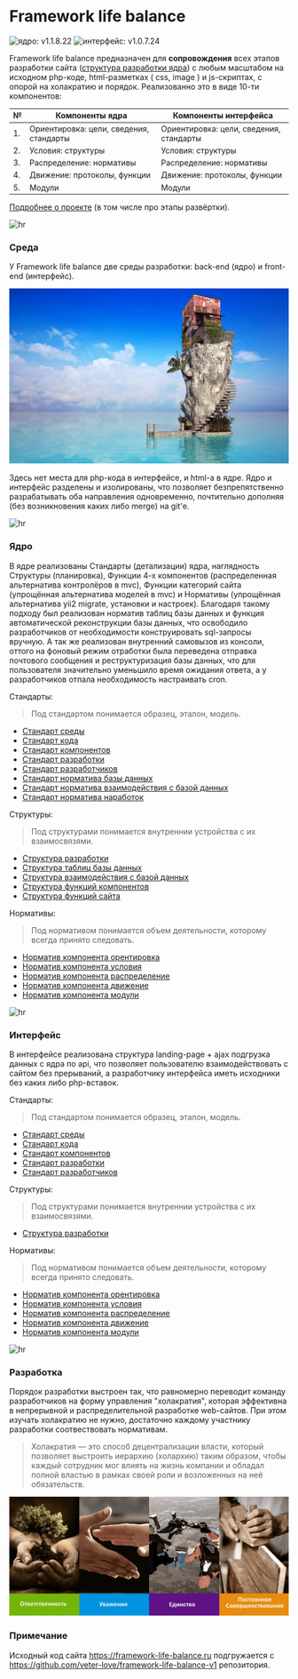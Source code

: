 # Framework life balance 

![ядро: v1.1.8.22](https://img.shields.io/badge/Ядро-v1.1.8.22-blue.svg) ![интерфейс: v1.0.7.24](https://img.shields.io/badge/Интерфейс-v1.0.7.24-blue.svg)

Framework life balance предназначен для **сопровождения** всех этапов разработки сайта (<a target="_blank" href="/Компоненты ядра/2.Условия/Структуры/Напутствующие/Напутствующая структура разработки.md">структура разработки ядра</a>) с любым масштабом на исходном php-коде, html-разметках ( css, image ) и js-скриптах, с опорой на холакратию и порядок. Реализованно это в виде 10-ти компонентов:

| № | Компоненты ядра | Компоненты интерфейса
 ------------- |  ------------- | ------------- | 
| 1. | Ориентировка: цели, сведения, стандарты | Ориентировка: цели, сведения, стандарты
| 2. | Условия: структуры | Условия: структуры
| 3. | Распределение: нормативы | Распределение: нормативы
| 4. | Движение: протоколы, функции | Движение: протоколы, функции
| 5. | Модули | Модули

<a target="_blank" href="https://framework-life-balance.ru/#about">Подробнее о проекте</a> (в том числе про этапы развёртки).

![hr](http://foto-video-montazh.ru/wa-data/public/site/img/0_b0251_20b04c67_orig-1.png)


### Среда

У Framework life balance две среды разработки: back-end (ядро) и front-end (интерфейс). 

![Framework life balance](/Компоненты%20интерфейса/2.Условия/Структуры/Картиночные/slider/slide1_bg.jpg)

Здесь нет места для php-кода в интерфейсе, и html-а в ядре. Ядро и интерфейс разделены и изолированы, что позволяет безпрепятственно разрабатывать оба направления одновременно, почтительно дополняя (без возникновения каких либо merge) на git'e.

![hr](http://foto-video-montazh.ru/wa-data/public/site/img/0_b0251_20b04c67_orig-1.png)


### Ядро

В ядре реализованы Стандарты (детализации) ядра, наглядность Структуры (планировка), Функции 4-х компонентов (распределенная альтернатива контролёров в mvc), Функции категорий сайта (упрощённая альтернатива моделей в mvc) и Нормативы (упрощённая альтернатива yii2 migrate, установки и настроек). Благодаря такому подходу был реализован норматив таблиц базы данных и функция автоматической реконструкции базы данных, что освободило разработчиков от необходимости конструировать sql-запросы вручную. А так же реализован внутренний самовызов из консоли, оттого на фоновый режим отработки была переведена отправка почтового сообщения и реструктуризация базы данных, что для пользователя значительно уменьшило время ожидания ответа, а у разработчиков отпала необходимость настраивать cron.

Стандарты: 

> Под стандартом понимается образец, эталон, модель.

- <a target="_blank" href="/Компоненты ядра/1.Ориентировка/Стандарты/Основополагающие/1.Основополагающий стандарт среды.md">Стандарт среды</a>
- <a target="_blank" href="/Компоненты ядра/1.Ориентировка/Стандарты/Основополагающие/2.Основополагающий стандарт кода.md">Стандарт кода</a>
- <a target="_blank" href="/Компоненты ядра/1.Ориентировка/Стандарты/Основополагающие/3.Основополагающий стандарт компонентов.md">Стандарт компонентов</a>
- <a target="_blank" href="/Компоненты ядра/1.Ориентировка/Стандарты/Основополагающие/4.Основополагающий стандарт разработки.md">Стандарт разработки</a>
- <a target="_blank" href="/Компоненты ядра/1.Ориентировка/Стандарты/Основополагающие/5.Основополагающий стандарт разработчиков.md">Стандарт разработчиков</a>
- <a target="_blank" href="/Компоненты ядра/1.Ориентировка/Стандарты/Нормативные/Стандарт норматива базы данных.md">Стандарт норматива базы данных</a>
- <a target="_blank" href="/Компоненты ядра/1.Ориентировка/Стандарты/Нормативные/Стандарт норматива взаимодействия с базой данных.md">Стандарт норматива взаимодействия с базой данных</a>
- <a target="_blank" href="/Компоненты ядра/1.Ориентировка/Стандарты/Нормативные/Стандарт норматива наработок.md">Стандарт норматива наработок</a>


Структуры:

> Под структурами понимается внутреннии устройства с их взаимосвязями.

- <a target="_blank" href="/Компоненты ядра/2.Условия/Структуры/Напутствующие/Напутствующая структура разработки.md">Структура разработки</a>
- <a target="_blank" href="/Компоненты ядра/2.Условия/Структуры/Базы данных/Структура таблиц базы данных.md">Структура таблиц базы данных</a>
- <a target="_blank" href="/Компоненты ядра/2.Условия/Структуры/Базы данных/Структура взаимодействия с базой данных.md">Структура взаимодействия с базой данных</a>
- <a target="_blank" href="/Компоненты ядра/2.Условия/Структуры/Функций/Структура функций компонентов.md">Структура функций компонентов</a>
- <a target="_blank" href="/Компоненты ядра/2.Условия/Структуры/Функций/Структура функций сайта.md">Структура функций сайта</a>


Нормативы:

> Под нормативом понимается объем деятельности, которому всегда принято следовать.

- <a target="_blank" href="/Компоненты ядра/3.Распределение/Нормативы/Компонентов/1.Норматив компонента орентировка.md">Норматив компонента орентировка</a>
- <a target="_blank" href="/Компоненты ядра/3.Распределение/Нормативы/Компонентов/2.Норматив компонента условия.md">Норматив компонента условия</a>
- <a target="_blank" href="/Компоненты ядра/3.Распределение/Нормативы/Компонентов/3.Норматив компонента распределение.md">Норматив компонента распределение</a>
- <a target="_blank" href="/Компоненты ядра/3.Распределение/Нормативы/Компонентов/4.Норматив компонента движение.md">Норматив компонента движение</a>
- <a target="_blank" href="/Компоненты ядра/3.Распределение/Нормативы/Компонентов/5.Норматив компонента модули.md">Норматив компонента модули</a>


![hr](http://foto-video-montazh.ru/wa-data/public/site/img/0_b0251_20b04c67_orig-1.png)

### Интерфейс

В интерфейсе реализована структура landing-page + ajax подгрузка данных с ядра по api, что позволяет пользователю взаимодействовать с сайтом без прерываний, а разработчику интерфейса иметь исходники без каких либо php-вставок.

Стандарты: 

> Под стандартом понимается образец, эталон, модель.

- <a target="_blank" href="/Компоненты интерфейса/1.Ориентировка/Стандарты/Основополагающие/1.Основополагающий стандарт среды.md">Стандарт среды</a>
- <a target="_blank" href="/Компоненты интерфейса/1.Ориентировка/Стандарты/Основополагающие/2.Основополагающий стандарт кода.md">Стандарт кода</a>
- <a target="_blank" href="/Компоненты интерфейса/1.Ориентировка/Стандарты/Основополагающие/3.Основополагающий стандарт компонентов.md">Стандарт компонентов</a>
- <a target="_blank" href="/Компоненты интерфейса/1.Ориентировка/Стандарты/Основополагающие/4.Основополагающий стандарт разработки.md">Стандарт разработки</a>
- <a target="_blank" href="/Компоненты интерфейса/1.Ориентировка/Стандарты/Основополагающие/5.Основополагающий стандарт разработчиков.md">Стандарт разработчиков</a>


Структуры:

> Под структурами понимается внутреннии устройства с их взаимосвязями.

- <a target="_blank" href="/Компоненты интерфейса/2.Условия/Структуры/Напутствующие/Напутствующая структура разработки.md">Структура разработки</a>


Нормативы:

> Под нормативом понимается объем деятельности, которому всегда принято следовать.

- <a target="_blank" href="/Компоненты интерфейса/3.Распределение/Нормативы/Компонентов/1.Норматив компонента орентировка.md">Норматив компонента орентировка</a>
- <a target="_blank" href="/Компоненты интерфейса/3.Распределение/Нормативы/Компонентов/2.Норматив компонента условия.md">Норматив компонента условия</a>
- <a target="_blank" href="/Компоненты интерфейса/3.Распределение/Нормативы/Компонентов/3.Норматив компонента распределение.md">Норматив компонента распределение</a>
- <a target="_blank" href="/Компоненты интерфейса/3.Распределение/Нормативы/Компонентов/4.Норматив компонента движение.md">Норматив компонента движение</a>
- <a target="_blank" href="/Компоненты интерфейса/3.Распределение/Нормативы/Компонентов/5.Норматив компонента модули.md">Норматив компонента модули</a>



![hr](http://foto-video-montazh.ru/wa-data/public/site/img/0_b0251_20b04c67_orig-1.png)

### Разработка

Порядок разработки выстроен так, что равномерно переводит команду разработчиков на форму управления "холакратия", которая эффективна в непрерывной и распределительной разработке web-сайтов. При этом изучать холакратию не нужно, достаточно каждому участнику разработки соотвествовать нормативам.

> Холакратия — это способ децентрализации власти, который позволяет выстроить иерархию (холархию) таким образом, чтобы каждый сотрудник мог влиять на жизнь компании и обладал полной властью в рамках своей роли и возложенных на неё обязательств.


![Холакратия](/Компоненты%20интерфейса/2.Условия/Структуры/Картиночные/illustrators/4values.jpg)

### Примечание

Исходный код сайта https://framework-life-balance.ru подгружается с https://github.com/veter-love/framework-life-balance-v1 репозитория.